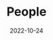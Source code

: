 ---
title: People
date: 2022-10-24

type: landing

sections:
  - block: people
    content:
      title: Meet the Vatnes
      # Choose which groups/teams of users to display.
      #   Edit `user_groups` in each user's profile to add them to one or more of these groups.
      user_groups:
          - Principal Investigators
          - Researchers
          - Grad Students
          - Administration
          - Visitors
          - Alumni
          - Data Engineer
          - Assistant Sport Scientist
      sort_by: Params.last_name
      sort_ascending: true
    design:
      show_interests: false
      show_role: true
      show_social: true
---